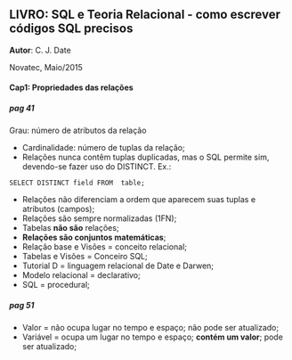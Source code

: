 ## LIVRO: SQL e Teoria Relacional - como escrever códigos SQL precisos
**Autor**: C. J. Date

Novatec, Maio/2015

#### Cap1: Propriedades das relações
##### pag 41
Grau: número de atributos da relação

- Cardinalidade: número de tuplas da relação;
- Relações nunca contêm tuplas duplicadas, mas o SQL permite sim, devendo-se fazer uso do DISTINCT. Ex.:
```
SELECT DISTINCT field FROM  table;
```
- Relações não diferenciam a ordem que aparecem suas tuplas e atributos (campos);
- Relações são sempre normalizadas (1FN);
- Tabelas **não são** relações;
- **Relações são conjuntos matemáticas**;
- Relação base e Visões = conceito relacional;
- Tabelas e Visões = Conceiro SQL;
- Tutorial D = linguagem relacional de Date e Darwen;
- Modelo relacional = declarativo;
- SQL = procedural;

##### pag 51
- Valor = não ocupa lugar no tempo e espaço; não pode ser atualizado;
- Variável = ocupa um lugar no tempo e espaço; **contém um valor**; pode ser atualizado;

